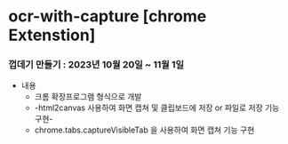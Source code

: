 # ocr-with-capture [chrome Extenstion]

### 껍데기 만들기 : 2023년 10월 20일 ~ 11월 1일
- 내용 
  * 크롬 확장프로그램 형식으로 개발
  * -html2canvas 사용하여 화면 캡쳐 및 클립보드에 저장 or 파일로 저장 기능 구현-
  * chrome.tabs.captureVisibleTab 을 사용하여 화면 캡쳐 기능 구현
